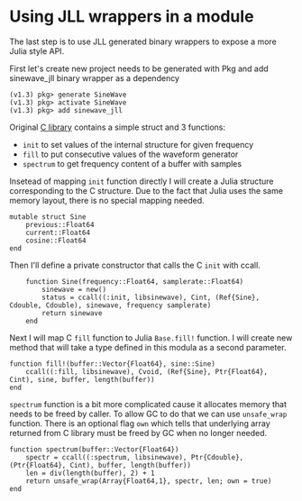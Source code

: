 # Using JLL wrappers in a module

The last step is to use JLL generated binary wrappers to expose a more Julia style API.

First let's create new project needs to be generated with Pkg and add sinewave_jll binary wrapper as a dependency

```
(v1.3) pkg> generate SineWave
(v1.3) pkg> activate SineWave
(v1.3) pkg> add sinewave_jll
```

Original [C library](https://github.com/jakubwro/sinewave/blob/master/sinewave.h) contains a simple struct and 3 functions:
-   `init` to set values of the internal structure for given frequency
-   `fill` to put consecutive values of the waveform generator
-   `spectrum` to get frequency content of a buffer with samples

Insetead of mapping `init` function directly I will create a Julia structure corresponding to the C structure. Due to the fact that Julia uses the same memory layout, there is no special mapping needed.

```
mutable struct Sine
    previous::Float64
    current::Float64
    cosine::Float64
end
```

Then I'll define a private constructor that calls the C `init` with ccall.

```
    function Sine(frequency::Float64, samplerate::Float64)
        sinewave = new()
        status = ccall((:init, libsinewave), Cint, (Ref{Sine}, Cdouble, Cdouble), sinewave, frequency samplerate)
        return sinewave
    end
```

Next I will map C `fill` function to Julia `Base.fill!` function. I will create new method that will take a type defined in this modula as a second parameter.

```
function fill!(buffer::Vector{Float64}, sine::Sine)
    ccall((:fill, libsinewave), Cvoid, (Ref{Sine}, Ptr{Float64}, Cint), sine, buffer, length(buffer))
end

```

`spectrum` function is a bit more complicated cause it allocates memory that needs to be freed by caller. To allow GC to do that we can use `unsafe_wrap` function. There is an optional flag `own` which tells that underlying array returned from C library must be freed by GC when no longer needed.

```
function spectrum(buffer::Vector{Float64})
    spectr = ccall((:spectrum, libsinewave), Ptr{Cdouble}, (Ptr{Float64}, Cint), buffer, length(buffer))
    len = div(length(buffer), 2) + 1
    return unsafe_wrap(Array{Float64,1}, spectr, len; own = true)
end
```
